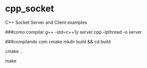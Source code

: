 # cpp_socket
C++ Socket Server and Client examples

###como compilar
g++ -std=c++1y server.cpp -lpthread -o server

###compilando com cmake
mkdir build && cd build

cmake ..

make
